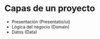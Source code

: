 # Capas de un proyecto

- Presentación (Presentatio/ui)
- Lógica del negocio (Domain)
- Datos (Data)